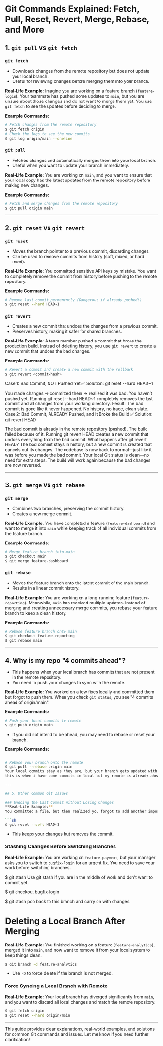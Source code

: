 # Git Commands Explained: Fetch, Pull, Reset, Revert, Merge, Rebase, and More

## 1. `git pull` vs `git fetch`

### `git fetch`
- Downloads changes from the remote repository but does not update your local branch.
- Useful for reviewing changes before merging them into your branch.

**Real-Life Example:**
Imagine you are working on a feature branch (`feature-login`). Your teammate has pushed some updates to `main`, but you are unsure about those changes and do not want to merge them yet. You use `git fetch` to see the updates before deciding to merge.

**Example Commands:**
```sh
# Fetch changes from the remote repository
$ git fetch origin
# Check the logs to see the new commits
$ git log origin/main --oneline
```

### `git pull`
- Fetches changes and automatically merges them into your local branch.
- Useful when you want to update your branch immediately.

**Real-Life Example:**
You are working on `main`, and you want to ensure that your local copy has the latest updates from the remote repository before making new changes.

**Example Commands:**
```sh
# Fetch and merge changes from the remote repository
$ git pull origin main
```

---

## 2. `git reset` vs `git revert`

### `git reset`
- Moves the branch pointer to a previous commit, discarding changes.
- Can be used to remove commits from history (soft, mixed, or hard reset).

**Real-Life Example:**
You committed sensitive API keys by mistake. You want to completely remove the commit from history before pushing to the remote repository.

**Example Commands:**
```sh
# Remove last commit permanently (Dangerous if already pushed!)
$ git reset --hard HEAD~1
```

### `git revert`
- Creates a new commit that undoes the changes from a previous commit.
- Preserves history, making it safer for shared branches.

**Real-Life Example:**
A team member pushed a commit that broke the production build. Instead of deleting history, you use `git revert` to create a new commit that undoes the bad changes.

**Example Commands:**
```sh
# Revert a commit and create a new commit with the rollback
$ git revert <commit-hash>
```
Case 1: Bad Commit, NOT Pushed Yet
✅ Solution: git reset --hard HEAD~1

You made changes → committed them → realized it was bad.
You haven’t pushed yet.
Running git reset --hard HEAD~1 completely removes the last commit and all changes from your working directory.
Result: The bad commit is gone like it never happened. No history, no trace, clean slate.
Case 2: Bad Commit, ALREADY Pushed, and It Broke the Build
✅ Solution: git revert HEAD

The bad commit is already in the remote repository (pushed).
The build failed because of it.
Running git revert HEAD creates a new commit that undoes everything from the bad commit.
What happens after git revert HEAD?
The bad commit stays in history, but a new commit is created that cancels out its changes.
The codebase is now back to normal—just like it was before you made the bad commit.
Your local Git status is clean—no need for extra steps.
The build will work again because the bad changes are now reversed.

---

## 3. `git merge` vs `git rebase`

### `git merge`
- Combines two branches, preserving the commit history.
- Creates a new merge commit.

**Real-Life Example:**
You have completed a feature (`feature-dashboard`) and want to merge it into `main` while keeping track of all individual commits from the feature branch.

**Example Commands:**
```sh
# Merge feature branch into main
$ git checkout main
$ git merge feature-dashboard
```

### `git rebase`
- Moves the feature branch onto the latest commit of the main branch.
- Results in a linear commit history.

**Real-Life Example:**
You are working on a long-running feature (`feature-reporting`). Meanwhile, `main` has received multiple updates. Instead of merging and creating unnecessary merge commits, you rebase your feature branch to keep a clean history.

**Example Commands:**
```sh
# Rebase feature branch onto main
$ git checkout feature-reporting
$ git rebase main
```

---

## 4. Why is my repo "4 commits ahead"?
- This happens when your local branch has commits that are not present in the remote repository.
- You need to push your changes to sync with the remote.

**Real-Life Example:**
You worked on a few fixes locally and committed them but forgot to push them. When you check `git status`, you see "4 commits ahead of origin/main".

**Example Commands:**
```sh
# Push your local commits to remote
$ git push origin main
```
- If you did not intend to be ahead, you may need to rebase or reset your branch.

**Example Commands:**
```sh

# Rebase your branch onto the remote
$ git pull --rebase origin main
Your local commits stay as they are, but your branch gets updated with the latest remote changes.
this is when i have some commits in local but my remote is already ahead as someone pushed to main while i was working.

---

## 5. Other Common Git Issues

### Undoing the Last Commit Without Losing Changes
**Real-Life Example:**
You committed a file, but then realized you forgot to add another important change. You want to modify the commit before pushing.

```sh
$ git reset --soft HEAD~1
```
- This keeps your changes but removes the commit.

### Stashing Changes Before Switching Branches
**Real-Life Example:**
You are working on `feature-payment`, but your manager asks you to switch to `bugfix-login` for an urgent fix. You need to save your work before switching branches.

$ git stash
Use git stash if you are in the middle of work and don't want to commit yet.

$ git checkout bugfix-login

$ git stash pop
back to this branch and carry on with changes.


# Deleting a Local Branch After Merging
**Real-Life Example:**
You finished working on a feature (`feature-analytics`), merged it into `main`, and now want to remove it from your local system to keep things clean.

```sh
$ git branch -d feature-analytics
```
- Use `-D` to force delete if the branch is not merged.

### Force Syncing a Local Branch with Remote
**Real-Life Example:**
Your local branch has diverged significantly from `main`, and you want to discard all local changes and match the remote repository.

```sh
$ git fetch origin
$ git reset --hard origin/main
```

---

This guide provides clear explanations, real-world examples, and solutions for common Git commands and issues. Let me know if you need further clarification!
